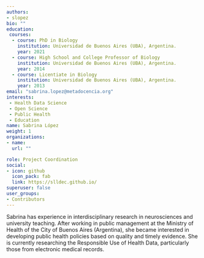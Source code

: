```yaml
---
authors:
- slopez
bio: ""
education: 
 courses:
  - course: PhD in Biology
    institution: Universidad de Buenos Aires (UBA), Argentina.
    year: 2021
  - course: High School and College Professor of Biology
    institution: Universidad de Buenos Aires (UBA), Argentina.
    year: 2014
  - course: Licentiate in Biology
    institution: Universidad de Buenos Aires (UBA), Argentina.
    year: 2013
email: "sabrina.lopez@metadocencia.org"
interests:
 - Health Data Science
 - Open Science
 - Public Health
 - Education 
name: Sabrina López 
weight: 1
organizations:
- name: 
  url: ""

role: Project Coordination
social:
- icon: github
  icon_pack: fab
  link: https://slldec.github.io/
superuser: false
user_groups:
- Contributors
---
```


Sabrina has experience in interdisciplinary research in neurosciences and university teaching. After working in public management at the Ministry of Health of the City of Buenos Aires (Argentina), she became interested in developing public health policies based on quality and timely evidence. She is currently researching the Responsible Use of Health Data, particularly those from electronic medical records.
